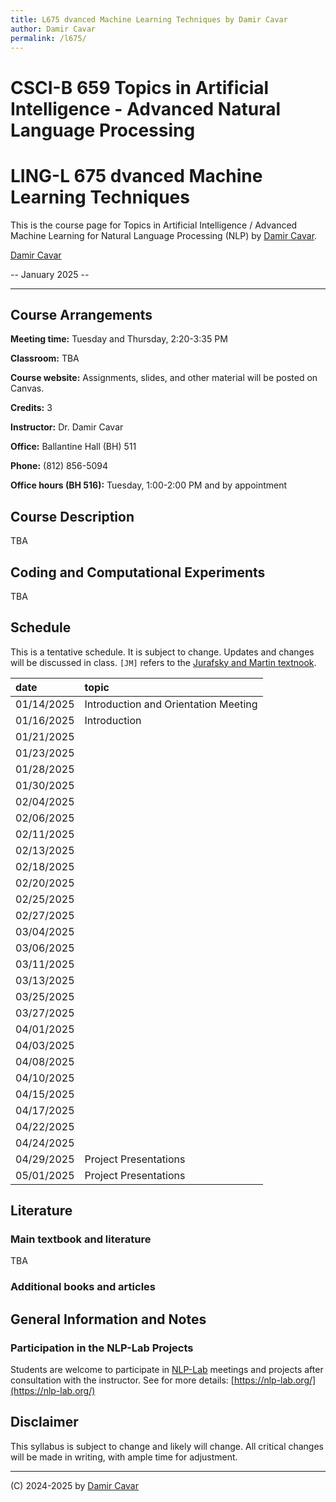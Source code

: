 ```yaml
---
title: L675 dvanced Machine Learning Techniques by Damir Cavar
author: Damir Cavar
permalink: /l675/
---
```

# CSCI-B 659 Topics in Artificial Intelligence - Advanced Natural Language Processing
# LING-L 675 dvanced Machine Learning Techniques

This is the course page for Topics in Artificial Intelligence / Advanced Machine Learning for Natural Language Processing (NLP) by [Damir Cavar].

[Damir Cavar]

-- January 2025 --

----

## Course Arrangements

**Meeting time:** Tuesday and Thursday, 2:20-3:35 PM

**Classroom:** TBA

**Course website:** Assignments, slides, and other material will be posted on Canvas.

**Credits:** 3

**Instructor:** Dr. Damir Cavar

**Office:** Ballantine Hall (BH) 511

**Phone:** (812) 856-5094

**Office hours (BH 516):** Tuesday, 1:00-2:00 PM and by appointment


## Course Description

TBA


## Coding and Computational Experiments

TBA


## Schedule

This is a tentative schedule. It is subject to change. Updates and changes will be discussed in class. `[JM]` refers to the [Jurafsky and Martin textnook](https://web.stanford.edu/~jurafsky/slp3/).

| date | topic |
|:-----|:------|
| 01/14/2025 | 	Introduction and Orientation Meeting		|
| 01/16/2025 | 	Introduction	|
| 01/21/2025 | 	 |
| 01/23/2025 | 	 |
| 01/28/2025 | 	 |
| 01/30/2025 | 	 |
| 02/04/2025 | 	 |
| 02/06/2025 | 	 |
| 02/11/2025 | 	 |
| 02/13/2025 | 	 |
| 02/18/2025 | 	 |
| 02/20/2025 | 	 |
| 02/25/2025 | 	 |
| 02/27/2025 | 	 |
| 03/04/2025 | 	 |
| 03/06/2025 | 	 |
| 03/11/2025 | 	 |
| 03/13/2025 | 	 |
| 03/25/2025 | 	 |
| 03/27/2025 | 	 |
| 04/01/2025 | 	 |
| 04/03/2025 | 	 |	
| 04/08/2025 | 	 |
| 04/10/2025 | 	 |
| 04/15/2025 | 	 |
| 04/17/2025 | 	 |
| 04/22/2025 | 	 |
| 04/24/2025 | 	 |
| 04/29/2025 | Project Presentations |
| 05/01/2025 | Project Presentations |



## Literature

### Main textbook and literature

TBA


### Additional books and articles



## General Information and Notes

### Participation in the NLP-Lab Projects

Students are welcome to participate in [NLP-Lab] meetings and projects after consultation with the instructor. See for more details: [https://nlp-lab.org/](https://nlp-lab.org/)



## Disclaimer

This syllabus is subject to change and likely will change. All critical changes will be made in writing, with ample time for adjustment.


----

(C) 2024-2025 by [Damir Cavar]



[Damir Cavar]: http://damir.cavar.me/ "Damir Cavar"
[NLP-Lab]: https://nlp-lab.org/ "Natural Language Processing Lab"
[Python 3]: https://www.python.org/ "Python 3.x"
[Numpy]: https://numpy.org/ "Numpy"
[Scipy]: https://scipy.org/ "Scipy"
[Cython]: https://cython.org/ "Cython"
[NLTK]: https://www.nltk.org/ "The Natural Language Toolkit"
[spaCy]: https://spacy.io/ "spaCy"
[Stanza]: https://stanfordnlp.github.io/stanza/ "stanza"
[Stanford CoreNLP]: https://stanfordnlp.github.io/CoreNLP/ "Stanford Core NLP"
[Spark NLP]: https://github.com/JohnSnowLabs/spark-nlp-workshop/tree/master/tutorials/Certification_Trainings "Spark NLP"
[PyTorch]: https://pytorch.org/ "PyTorch"
[Rust]: https://www.rust-lang.org/ "Rust"
[Java]: https://www.java.com/ "Java"
[Scala]: https://www.scala-lang.org/ "Scala"
[Clojure]: https://clojure.org/ "Clojure"
[JM]: https://web.stanford.edu/~jurafsky/slp3/ "Jurafsky and Martin - Speech and Language Processing"
[MS]: https://nlp.stanford.edu/fsnlp/ "Foundations of Statistical Natural Language Processing"
